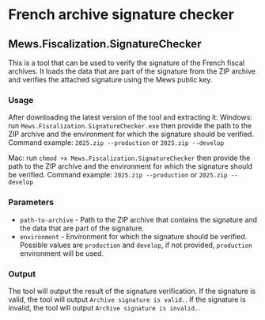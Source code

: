 # French archive signature checker

## Mews.Fiscalization.SignatureChecker

This is a tool that can be used to verify the signature of the French fiscal archives. It loads the data that are part of the signature from the ZIP archive and verifies the attached signature using the Mews public key.

### Usage

After downloading the latest version of the tool and extracting it:
Windows: run ```Mews.Fiscalization.SignatureChecker.exe``` then provide the path to the ZIP archive and the environment for which the signature should be verified.
Command example: ```2025.zip --production``` or ```2025.zip --develop```

Mac: run ```chmod +x Mews.Fiscalization.SignatureChecker``` then provide the path to the ZIP archive and the environment for which the signature should be verified.
Command example: ```2025.zip --production``` or ```2025.zip --develop```

### Parameters

- `path-to-archive` - Path to the ZIP archive that contains the signature and the data that are part of the signature.
- `environment` - Environment for which the signature should be verified. Possible values are `production` and `develop`, if not provided, `production` environment will be used.

### Output

The tool will output the result of the signature verification. If the signature is valid, the tool will output `Archive signature is valid.`. If the signature is invalid, the tool will output `Archive signature is invalid.`.